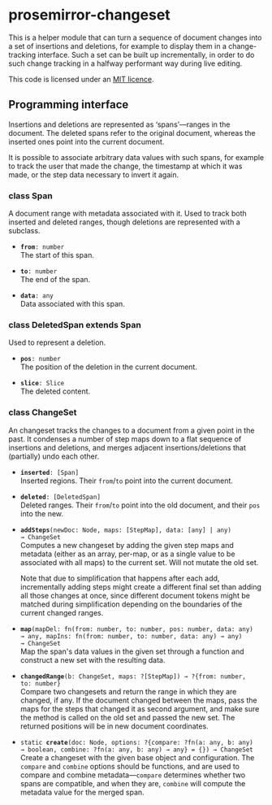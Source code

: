 # prosemirror-changeset

This is a helper module that can turn a sequence of document changes
into a set of insertions and deletions, for example to display them in
a change-tracking interface. Such a set can be built up incrementally,
in order to do such change tracking in a halfway performant way during
live editing.

This code is licensed under an [MIT
licence](https://github.com/ProseMirror/prosemirror-changeset/blob/master/LICENSE).

## Programming interface

Insertions and deletions are represented as ‘spans’—ranges in the
document. The deleted spans refer to the original document, whereas
the inserted ones point into the current document.

It is possible to associate arbitrary data values with such spans, for
example to track the user that made the change, the timestamp at which
it was made, or the step data necessary to invert it again.

### class Span

A document range with metadata associated with it. Used to
track both inserted and deleted ranges, though deletions are
represented with a subclass.

 * **`from`**`: number`\
   The start of this span.

 * **`to`**`: number`\
   The end of the span.

 * **`data`**`: any`\
   Data associated with this span.


### class DeletedSpan extends Span

Used to represent a deletion.

 * **`pos`**`: number`\
   The position of the deletion in the current document.

 * **`slice`**`: Slice`\
   The deleted content.


### class ChangeSet

An changeset tracks the changes to a document from a given
point in the past. It condenses a number of step maps down to a
flat sequence of insertions and deletions, and merges adjacent
insertions/deletions that (partially) undo each other.

 * **`inserted`**`: [Span]`\
   Inserted regions. Their `from`/`to` point into the current
   document.

 * **`deleted`**`: [DeletedSpan]`\
   Deleted ranges. Their `from`/`to` point into the old document,
   and their `pos` into the new.

 * **`addSteps`**`(newDoc: Node, maps: [StepMap], data: [any] | any) → ChangeSet`\
   Computes a new changeset by adding the given step maps and
   metadata (either as an array, per-map, or as a single value to be
   associated with all maps) to the current set. Will not mutate the
   old set.

   Note that due to simplification that happens after each add,
   incrementally adding steps might create a different final set
   than adding all those changes at once, since different document
   tokens might be matched during simplification depending on the
   boundaries of the current changed ranges.

 * **`map`**`(mapDel: fn(from: number, to: number, pos: number, data: any) → any, mapIns: fn(from: number, to: number, data: any) → any) → ChangeSet`\
   Map the span's data values in the given set through a function
   and construct a new set with the resulting data.

 * **`changedRange`**`(b: ChangeSet, maps: ?[StepMap]) → ?{from: number, to: number}`\
   Compare two changesets and return the range in which they are
   changed, if any. If the document changed between the maps, pass
   the maps for the steps that changed it as second argument, and
   make sure the method is called on the old set and passed the new
   set. The returned positions will be in new document coordinates.

 * `static `**`create`**`(doc: Node, options: ?{compare: ?fn(a: any, b: any) → boolean, combine: ?fn(a: any, b: any) → any} = {}) → ChangeSet`\
   Create a changeset with the given base object and
   configuration. The `compare` and `combine` options should be
   functions, and are used to compare and combine metadata—`compare`
   determines whether two spans are compatible, and when they are,
   `combine` will compute the metadata value for the merged span.


